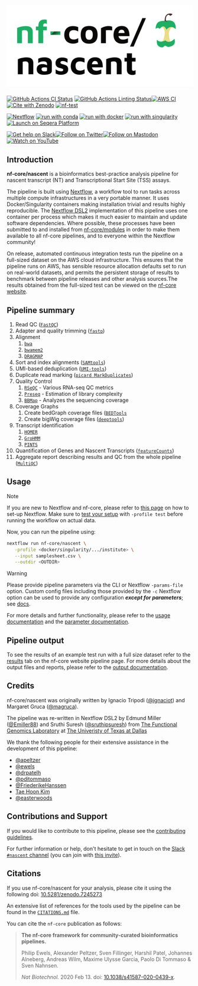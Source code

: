 <h1>
  <picture>
    <source media="(prefers-color-scheme: dark)" srcset="docs/images/nf-core-nascent_logo_dark.png">
    <img alt="nf-core/nascent" src="docs/images/nf-core-nascent_logo_light.png">
  </picture>
</h1>

[![GitHub Actions CI Status](https://github.com/nf-core/nascent/actions/workflows/ci.yml/badge.svg)](https://github.com/nf-core/nascent/actions/workflows/ci.yml)
[![GitHub Actions Linting Status](https://github.com/nf-core/nascent/actions/workflows/linting.yml/badge.svg)](https://github.com/nf-core/nascent/actions/workflows/linting.yml)[![AWS CI](https://img.shields.io/badge/CI%20tests-full%20size-FF9900?labelColor=000000&logo=Amazon%20AWS)](https://nf-co.re/nascent/results)[![Cite with Zenodo](http://img.shields.io/badge/DOI-10.5281/zenodo.7245273-1073c8?labelColor=000000)](https://doi.org/10.5281/zenodo.7245273)
[![nf-test](https://img.shields.io/badge/unit_tests-nf--test-337ab7.svg)](https://www.nf-test.com)

[![Nextflow](https://img.shields.io/badge/nextflow%20DSL2-%E2%89%A524.04.3-23aa62.svg)](https://www.nextflow.io/)
[![run with conda](http://img.shields.io/badge/run%20with-conda-3EB049?labelColor=000000&logo=anaconda)](https://docs.conda.io/en/latest/)
[![run with docker](https://img.shields.io/badge/run%20with-docker-0db7ed?labelColor=000000&logo=docker)](https://www.docker.com/)
[![run with singularity](https://img.shields.io/badge/run%20with-singularity-1d355c.svg?labelColor=000000)](https://sylabs.io/docs/)
[![Launch on Seqera Platform](https://img.shields.io/badge/Launch%20%F0%9F%9A%80-Seqera%20Platform-%234256e7)](https://cloud.seqera.io/launch?pipeline=https://github.com/nf-core/nascent)

[![Get help on Slack](http://img.shields.io/badge/slack-nf--core%20%23nascent-4A154B?labelColor=000000&logo=slack)](https://nfcore.slack.com/channels/nascent)[![Follow on Twitter](http://img.shields.io/badge/twitter-%40nf__core-1DA1F2?labelColor=000000&logo=twitter)](https://twitter.com/nf_core)[![Follow on Mastodon](https://img.shields.io/badge/mastodon-nf__core-6364ff?labelColor=FFFFFF&logo=mastodon)](https://mstdn.science/@nf_core)[![Watch on YouTube](http://img.shields.io/badge/youtube-nf--core-FF0000?labelColor=000000&logo=youtube)](https://www.youtube.com/c/nf-core)

## Introduction

**nf-core/nascent** is a bioinformatics best-practice analysis pipeline for nascent transcript (NT) and Transcriptional Start Site (TSS) assays.

The pipeline is built using [Nextflow](https://www.nextflow.io), a workflow tool to run tasks across multiple compute infrastructures in a very portable manner. It uses Docker/Singularity containers making installation trivial and results highly reproducible. The [Nextflow DSL2](https://www.nextflow.io/docs/latest/dsl2.html) implementation of this pipeline uses one container per process which makes it much easier to maintain and update software dependencies. Where possible, these processes have been submitted to and installed from [nf-core/modules](https://github.com/nf-core/modules) in order to make them available to all nf-core pipelines, and to everyone within the Nextflow community!

On release, automated continuous integration tests run the pipeline on a full-sized dataset on the AWS cloud infrastructure. This ensures that the pipeline runs on AWS, has sensible resource allocation defaults set to run on real-world datasets, and permits the persistent storage of results to benchmark between pipeline releases and other analysis sources.The results obtained from the full-sized test can be viewed on the [nf-core website](https://nf-co.re/nascent/results).

## Pipeline summary

1. Read QC ([`FastQC`](https://www.bioinformatics.babraham.ac.uk/projects/fastqc/))
2. Adapter and quality trimming ([`fastp`](https://github.com/OpenGene/fastp))
3. Alignment
   1. [`bwa`](https://bio-bwa.sourceforge.net/)
   2. [`bwamem2`](https://github.com/bwa-mem2/bwa-mem2)
   3. [`DRAGMAP`](https://github.com/Illumina/DRAGMAP)
4. Sort and index alignments ([`SAMtools`](https://sourceforge.net/projects/samtools/files/samtools/))
5. UMI-based deduplication ([`UMI-tools`](https://github.com/CGATOxford/UMI-tools))
6. Duplicate read marking ([`picard MarkDuplicates`](https://broadinstitute.github.io/picard/))
7. Quality Control
   1. [`RSeQC`](https://rseqc.sourceforge.net/index.html) - Various RNA-seq QC metrics
   2. [`Preseq`](http://smithlabresearch.org/software/preseq/) - Estimation of library complexity
   3. [`BBMap`](https://sourceforge.net/projects/bbmap/) - Analyzes the sequencing coverage
8. Coverage Graphs
   1. Create bedGraph coverage files ([`BEDTools`](https://github.com/arq5x/bedtools2/)
   2. Create bigWig coverage files ([`deeptools`](https://deeptools.readthedocs.io/en/develop/))
9. Transcript identification
   1. [`HOMER`](http://homer.ucsd.edu/)
   2. [`GroHMM`](https://bioconductor.org/packages/release/bioc/html/groHMM.html)
   3. [`PINTS`](https://pints.yulab.org/)
10. Quantification of Genes and Nascent Transcripts ([`featureCounts`](https://subread.sourceforge.net/featureCounts.html))
11. Aggregate report describing results and QC from the whole pipeline ([`MultiQC`](http://multiqc.info/))

## Usage

> [!NOTE]
> If you are new to Nextflow and nf-core, please refer to [this page](https://nf-co.re/docs/usage/installation) on how to set-up Nextflow. Make sure to [test your setup](https://nf-co.re/docs/usage/introduction#how-to-run-a-pipeline) with `-profile test` before running the workflow on actual data.

<!-- TODO nf-core: Describe the minimum required steps to execute the pipeline, e.g. how to prepare samplesheets.
     Explain what rows and columns represent. For instance (please edit as appropriate):

First, prepare a samplesheet with your input data that looks as follows:


```csv title="samplesheet.csv
sample,fastq_1,fastq_2
CONTROL_REP1,AEG588A1_S1_L002_R1_001.fastq.gz,AEG588A1_S1_L002_R2_001.fastq.gz
```

Each row represents a fastq file (single-end) or a pair of fastq files (paired end).

-->

Now, you can run the pipeline using:

```bash
nextflow run nf-core/nascent \
   -profile <docker/singularity/.../institute> \
   --input samplesheet.csv \
   --outdir <OUTDIR>
```

> [!WARNING]
> Please provide pipeline parameters via the CLI or Nextflow `-params-file` option. Custom config files including those provided by the `-c` Nextflow option can be used to provide any configuration _**except for parameters**_;
> see [docs](https://nf-co.re/usage/configuration#custom-configuration-files).

For more details and further functionality, please refer to the [usage documentation](https://nf-co.re/nascent/usage) and the [parameter documentation](https://nf-co.re/nascent/parameters).

## Pipeline output

To see the results of an example test run with a full size dataset refer to the [results](https://nf-co.re/nascent/results) tab on the nf-core website pipeline page.
For more details about the output files and reports, please refer to the
[output documentation](https://nf-co.re/nascent/output).

## Credits

nf-core/nascent was originally written by Ignacio Tripodi ([@ignaciot](https://github.com/ignaciot)) and Margaret Gruca ([@magruca](https://github.com/magruca)).

The pipeline was re-written in Nextflow DSL2 by Edmund Miller ([@Emiller88](https://github.com/emiller88)) and Sruthi Suresh ([@sruthipsuresh](https://github.com/sruthipsuresh)) from [The Functional Genomics Laboratory](https://taehoonkim.org/) at [The Univeristy of Texas at Dallas](https://www.utdallas.edu/)

We thank the following people for their extensive assistance in the development of this pipeline:

- [@apeltzer](https://github.com/apeltzer)
- [@ewels](https://github.com/ewels)
- [@drpatelh](https://github.com/drpatelh)
- [@pditommaso](https://github.com/pditommaso)
- [@FriederikeHanssen](https://github.com/FriederikeHanssen)
- [Tae Hoon Kim](https://github.com/taehoonkim-phd)
- [@easterwoods](https://github.com/easterwoods)

## Contributions and Support

If you would like to contribute to this pipeline, please see the [contributing guidelines](.github/CONTRIBUTING.md).

For further information or help, don't hesitate to get in touch on the [Slack `#nascent` channel](https://nfcore.slack.com/channels/nascent) (you can join with [this invite](https://nf-co.re/join/slack)).

## Citations

If you use nf-core/nascent for your analysis, please cite it using the following doi: [10.5281/zenodo.7245273](https://doi.org/10.5281/zenodo.7245273)

An extensive list of references for the tools used by the pipeline can be found in the [`CITATIONS.md`](CITATIONS.md) file.

You can cite the `nf-core` publication as follows:

> **The nf-core framework for community-curated bioinformatics pipelines.**
>
> Philip Ewels, Alexander Peltzer, Sven Fillinger, Harshil Patel, Johannes Alneberg, Andreas Wilm, Maxime Ulysse Garcia, Paolo Di Tommaso & Sven Nahnsen.
>
> _Nat Biotechnol._ 2020 Feb 13. doi: [10.1038/s41587-020-0439-x](https://dx.doi.org/10.1038/s41587-020-0439-x).
